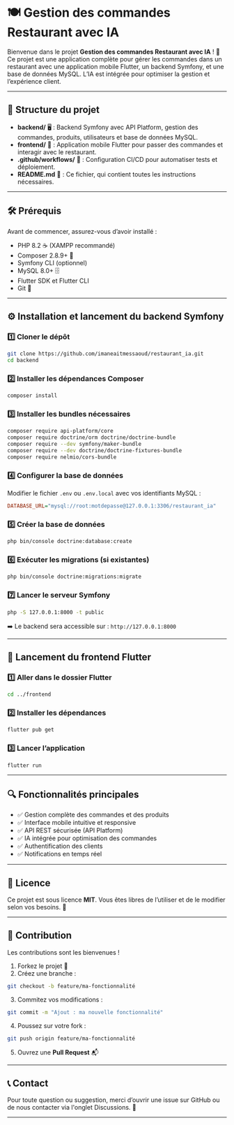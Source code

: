 
# 🍽️ Gestion des commandes Restaurant avec IA

Bienvenue dans le projet **Gestion des commandes Restaurant avec IA** ! 🎉  
Ce projet est une application complète pour gérer les commandes dans un restaurant avec une application mobile Flutter, un backend Symfony, et une base de données MySQL. L’IA est intégrée pour optimiser la gestion et l’expérience client.

---

## 📂 Structure du projet

- **backend/** 🖥️ : Backend Symfony avec API Platform, gestion des commandes, produits, utilisateurs et base de données MySQL.  
- **frontend/** 📱 : Application mobile Flutter pour passer des commandes et interagir avec le restaurant.  
- **.github/workflows/** 🚀 : Configuration CI/CD pour automatiser tests et déploiement.  
- **README.md** 📜 : Ce fichier, qui contient toutes les instructions nécessaires.

---

## 🛠️ Prérequis

Avant de commencer, assurez-vous d’avoir installé :

- PHP 8.2 ☕ (XAMPP recommandé)  
- Composer 2.8.9+ 🧩  
- Symfony CLI (optionnel)  
- MySQL 8.0+ 🗄️  
- Flutter SDK et Flutter CLI  
- Git 🐙

---

## ⚙️ Installation et lancement du backend Symfony

### 1️⃣ Cloner le dépôt  
```bash
git clone https://github.com/imaneaitmessaoud/restaurant_ia.git
cd backend
```

### 2️⃣ Installer les dépendances Composer  
```bash
composer install
```

### 3️⃣ Installer les bundles nécessaires  
```bash
composer require api-platform/core
composer require doctrine/orm doctrine/doctrine-bundle
composer require --dev symfony/maker-bundle
composer require --dev doctrine/doctrine-fixtures-bundle
composer require nelmio/cors-bundle
```

### 4️⃣ Configurer la base de données

Modifier le fichier `.env` ou `.env.local` avec vos identifiants MySQL :  
```ini
DATABASE_URL="mysql://root:motdepasse@127.0.0.1:3306/restaurant_ia"
```

### 5️⃣ Créer la base de données  
```bash
php bin/console doctrine:database:create
```

### 6️⃣ Exécuter les migrations (si existantes)  
```bash
php bin/console doctrine:migrations:migrate
```

### 7️⃣ Lancer le serveur Symfony  
```bash
php -S 127.0.0.1:8000 -t public
```

➡️ Le backend sera accessible sur : `http://127.0.0.1:8000`

---

## 🚀 Lancement du frontend Flutter

### 1️⃣ Aller dans le dossier Flutter  
```bash
cd ../frontend
```

### 2️⃣ Installer les dépendances  
```bash
flutter pub get
```

### 3️⃣ Lancer l’application  
```bash
flutter run
```

---

## 🔍 Fonctionnalités principales

- ✅ Gestion complète des commandes et des produits  
- ✅ Interface mobile intuitive et responsive  
- ✅ API REST sécurisée (API Platform)  
- ✅ IA intégrée pour optimisation des commandes  
- ✅ Authentification des clients  
- ✅ Notifications en temps réel

---

## 📜 Licence

Ce projet est sous licence **MIT**. Vous êtes libres de l’utiliser et de le modifier selon vos besoins. 🎉

---

## 🤝 Contribution

Les contributions sont les bienvenues !

1. Forkez le projet 🍴  
2. Créez une branche :  
```bash
git checkout -b feature/ma-fonctionnalité
```
3. Commitez vos modifications :  
```bash
git commit -m "Ajout : ma nouvelle fonctionnalité"
```
4. Poussez sur votre fork :  
```bash
git push origin feature/ma-fonctionnalité
```
5. Ouvrez une **Pull Request** 📬

---

## 📞 Contact

Pour toute question ou suggestion, merci d’ouvrir une issue sur GitHub ou de nous contacter via l'onglet Discussions. 💬

---

